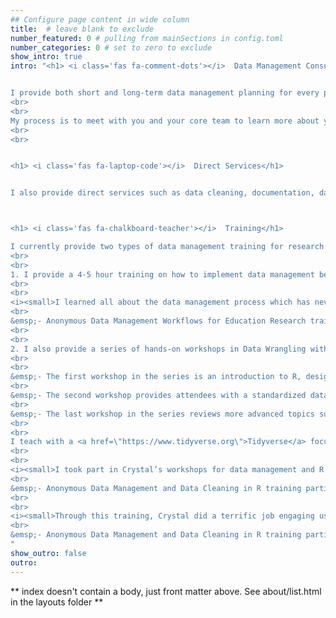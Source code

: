 ```yaml
---
## Configure page content in wide column
title:  # leave blank to exclude
number_featured: 0 # pulling from mainSections in config.toml
number_categories: 0 # set to zero to exclude
show_intro: true
intro: "<h1> <i class='fas fa-comment-dots'></i>  Data Management Consulting</h1>


I provide both short and long-term data management planning for every phase of the research life cycle. I can help your team set up an efficient and reproducible process for just one phase of data management, such as data collection or data entry, or help your team plan an entire data management workflow for your center or project. I also provide data curation consultation, including reviewing your existing data sources and helping prepare them for public data sharing.
<br>
<br>
My process is to meet with you and your core team to learn more about your project/s, your goals, and any existing work that has been completed so far and then I develop and present a plan for what services I can provide to support your team.
<br>
<br>


<h1> <i class='fas fa-laptop-code'></i>  Direct Services</h1>


I also provide direct services such as data cleaning, documentation, database design, or creation of other data management or collection tools. I have proficiency with the following tools: R and RStudio, SPSS, Microsoft Access and Excel, REDCap, FileMaker, and Qualtrics. If you use other database, data collection, or data wrangling tools, let's connect! We may still be able to find ways to work together. 



<h1> <i class='fas fa-chalkboard-teacher'></i>  Training</h1>

I currently provide two types of data management training for research teams. 
<br>
<br>
1. I provide a 4-5 hour training on how to implement data management best practices into your workflows across the research life cycle. See what previous attendees of this training have said:
<br>
<br>
<i><small>I learned all about the data management process which has never been explicitly taught to me in the way in which they were today. It helped seeing the steps clearly defined and then the nuanced details of each step. 
<br>
&emsp;- Anonymous Data Management Workflows for Education Research training participant</small></i>
<br>
<br>
2. I also provide a series of hands-on workshops in Data Wrangling with R and RStudio. The goal of the workshop series is to give your team a consistent set of criteria for assessing the quality of a dataset, as well as equip them with skills to create a clean and shareable data product. This a la carte series is designed to meet the needs of your team, no matter their level of experience. 
<br>
<br>
&emsp;- The first workshop in the series is an introduction to R, designed for beginners, such as those transitioning from another software like Excel or SPSS. 
<br>
&emsp;- The second workshop provides attendees with a standardized data cleaning checklist and then introduces team members to a series of functions that are commonly used when wrangling education data. 
<br>
&emsp;- The last workshop in the series reviews more advanced topics such as restructuring and joining data and is beneficial for people who currently work in R but want to learn more efficient and reproducible practices. 
<br>
<br>
I teach with a <a href=\"https://www.tidyverse.org\">Tidyverse</a> focus and I cover functions and practices that help participants leave feeling confident in tackling common challenges in education data wrangling. Read what previous participants have learned in my workshops:
<br>
<br>
<i><small>I took part in Crystal’s workshops for data management and R coding for data cleaning. Crystal is a great instructor. She has a very good pace in teaching and explains things very clearly. Before taking these workshops, I had a hard time when cleaning data with R, but now I feel very comfortable with using R for data cleaning. Besides being knowledgeable, Crystal was also very approachable and patiently helped trainees with the coding issues they struggled with. Overall, I really enjoyed the workshops with Crystal and would definitely recommend them to others.
<br>
&emsp;- Anonymous Data Management and Data Cleaning in R training participant</small></i>
<br>
<br>
<i><small>Through this training, Crystal did a terrific job engaging us through real examples from our project! I use R very frequently, however, through these trainings I realized that I was missing most of the shortcuts, functions and packages which could make my job easier! So glad that I was able to listen to Crystal and expand my knowledge of R. I would recommend this training to people from any background or any expertise level because Crystal’s training really focuses on personal or group needs!
<br>
&emsp;- Anonymous Data Management and Data Cleaning in R training participant</small></i>
"
show_outro: false
outro: 
---
```


** index doesn't contain a body, just front matter above.
See about/list.html in the layouts folder **
